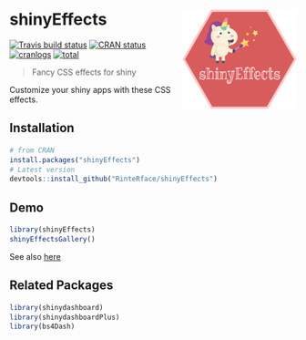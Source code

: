 # shinyEffects <img src="man/figures/shinyEffects_pink.png" width=200 align="right" />
[![Travis build status](https://travis-ci.org/RinteRface/shinyEffects.svg?branch=master)](https://travis-ci.org/RinteRface/shinyEffects)
[![CRAN status](https://www.r-pkg.org/badges/version/shinyEffects)](https://cran.r-project.org/package=shinyEffects)
[![cranlogs](https://cranlogs.r-pkg.org/badges/shinyEffects)](https://cran.r-project.org/package=shinyEffects)
[![total](https://cranlogs.r-pkg.org/badges/grand-total/shinyEffects)](https://www.rpackages.io/package/shinyEffects)

> Fancy CSS effects for shiny

Customize your shiny apps with these CSS effects.

## Installation

```r
# from CRAN
install.packages("shinyEffects")
# Latest version
devtools::install_github("RinteRface/shinyEffects")
```

## Demo

```r
library(shinyEffects)
shinyEffectsGallery()
```

See also [here](https://rinterface.com/shiny/shinyEffects/)

## Related Packages

```r
library(shinydashboard)
library(shinydashboardPlus)
library(bs4Dash)
```

